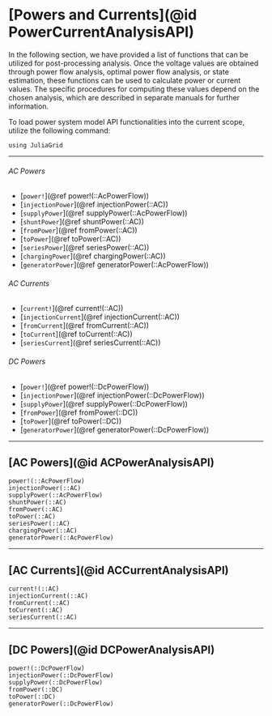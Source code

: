 # [Powers and Currents](@id PowerCurrentAnalysisAPI)
In the following section, we have provided a list of functions that can be utilized for post-processing analysis. Once the voltage values are obtained through power flow analysis, optimal power flow analysis, or state estimation, these functions can be used to calculate power or current values. The specific procedures for computing these values depend on the chosen analysis, which are described in separate manuals for further information.

To load power system model API functionalities into the current scope, utilize the following command:
```@example LoadApi
using JuliaGrid
```

---

###### AC Powers
* [`power!`](@ref power!(::AcPowerFlow))
* [`injectionPower`](@ref injectionPower(::AC))
* [`supplyPower`](@ref supplyPower(::AcPowerFlow))
* [`shuntPower`](@ref shuntPower(::AC))
* [`fromPower`](@ref fromPower(::AC))
* [`toPower`](@ref toPower(::AC))
* [`seriesPower`](@ref seriesPower(::AC))
* [`chargingPower`](@ref chargingPower(::AC))
* [`generatorPower`](@ref generatorPower(::AcPowerFlow))

###### AC Currents
* [`current!`](@ref current!(::AC))
* [`injectionCurrent`](@ref injectionCurrent(::AC))
* [`fromCurrent`](@ref fromCurrent(::AC))
* [`toCurrent`](@ref toCurrent(::AC))
* [`seriesCurrent`](@ref seriesCurrent(::AC))

###### DC Powers
* [`power!`](@ref power!(::DcPowerFlow))
* [`injectionPower`](@ref injectionPower(::DcPowerFlow))
* [`supplyPower`](@ref supplyPower(::DcPowerFlow))
* [`fromPower`](@ref fromPower(::DC))
* [`toPower`](@ref toPower(::DC))
* [`generatorPower`](@ref generatorPower(::DcPowerFlow))

---

## [AC Powers](@id ACPowerAnalysisAPI)
```@docs
power!(::AcPowerFlow)
injectionPower(::AC)
supplyPower(::AcPowerFlow)
shuntPower(::AC)
fromPower(::AC)
toPower(::AC)
seriesPower(::AC)
chargingPower(::AC)
generatorPower(::AcPowerFlow)
```

---

## [AC Currents](@id ACCurrentAnalysisAPI)
```@docs
current!(::AC)
injectionCurrent(::AC)
fromCurrent(::AC)
toCurrent(::AC)
seriesCurrent(::AC)
```

---

## [DC Powers](@id DCPowerAnalysisAPI)
```@docs
power!(::DcPowerFlow)
injectionPower(::DcPowerFlow)
supplyPower(::DcPowerFlow)
fromPower(::DC)
toPower(::DC)
generatorPower(::DcPowerFlow)
```
